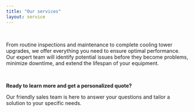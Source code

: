 ```yaml
---
title: "Our services"
layout: service
---
```


&nbsp;

From routine inspections and maintenance to complete cooling tower upgrades, we offer everything you need to ensure optimal performance. Our expert team will identify potential issues before they become problems, minimize downtime, and extend the lifespan of your equipment.

&nbsp;

**Ready to learn more and get a personalized quote?** 
&nbsp;

Our friendly sales team is here to answer your questions and tailor a solution to your specific needs.

